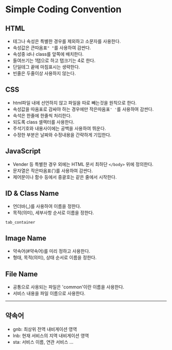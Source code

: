 Simple Coding Convention
===

HTML
---
- 테그나 속성은 특별한 경우를 제외하고 소문자를 사용한다.
- 속성값은 큰따옴표`" "`를 사용하여 감싼다.
- 속성중 id나 class를 앞쪽에 배치한다.
- 들여쓰기는 1탭으로 하고 탭크기는 4로 한다.
- 단일테그 끝에 마침표시는 생략한다.
- 빈줄은 두줄이상 사용하지 않는다.

CSS
---
- html파일 내에 선언하지 않고 파일을 따로 빼는것을 원칙으로 한다.
- 속성값을 따옴표로 감싸야 하는 경우에만 작은따옴표`' '`를 사용하여 감싼다.
- 속석은 한줄에 한줄씩 처리한다.
- 되도록 class 셀렉터를 사용한다.
- 주석기호와 내용사이에는 공백을 사용하여 뛰운다.
- 수정한 부분은 날짜와 수정내용을 간략하게 기입한다.

JavaScript
---
- Vender 등 특별한 경우 외에는 HTML 문서 최하단 `</body>` 위에 정의한다.
- 문자열은 작은따옴표(')를 사용하여 감싼다.
- 제어문이나 함수 등에서 중괄호는 같은 줄에서 시작한다.

ID & Class Name
---
- 언더바(_)를 사용하여 이름을 정한다.
- 목적(의미), 세부사항 순서로 이름을 정한다.
```
tab_container
```

Image Name
---
- 약속어(#약속어)를 미리 정하고 사용한다.
- 형태, 목적(의미), 상태 순서로 이름을 정한다.

File Name
---
- 공통으로 사용되는 파일은 'common'이란 이름을 사용한다.
- 서비스 내용을 파일 이름으로 사용한다.

- - -

약속어
---
- gnb: 최상위 전역 내비게이션 영역
- lnb: 현재 서비스의 지역 내비게이션 영역
- sta: 서비스 이름, 연관 서비스
...
